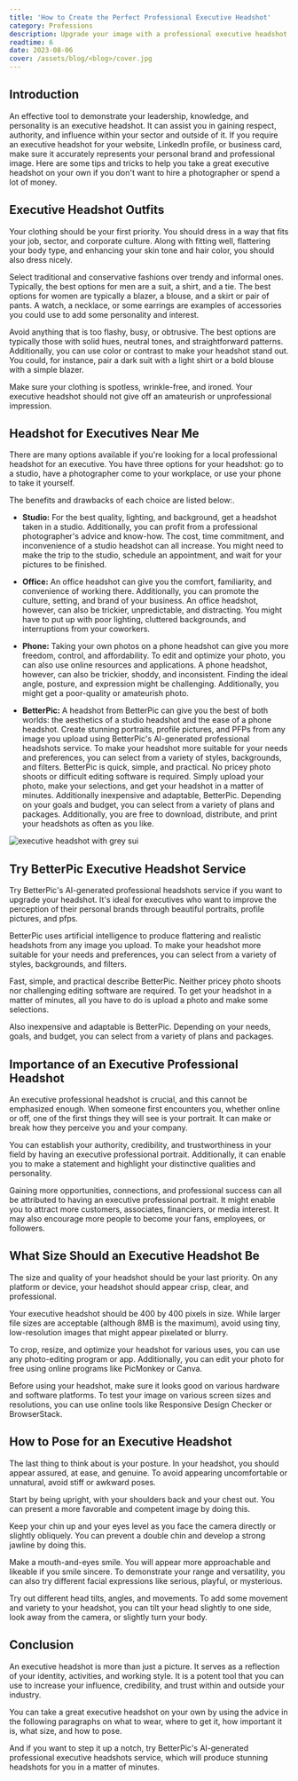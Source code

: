 ```yaml
---
title: 'How to Create the Perfect Professional Executive Headshot'
category: Professions
description: Upgrade your image with a professional executive headshot. Learn how to dress, pose, and optimize your headshot. Try AI generated headshot tools. Try Now.
readtime: 6
date: 2023-08-06
cover: /assets/blog/<blog>/cover.jpg
---
```

## Introduction
An effective tool to demonstrate your leadership, knowledge, and personality is an executive headshot. It can assist you in gaining respect, authority, and influence within your sector and outside of it. If you require an executive headshot for your website, LinkedIn profile, or business card, make sure it accurately represents your personal brand and professional image. Here are some tips and tricks to help you take a great executive headshot on your own if you don't want to hire a photographer or spend a lot of money.

## Executive Headshot Outfits
Your clothing should be your first priority. You should dress in a way that fits your job, sector, and corporate culture. Along with fitting well, flattering your body type, and enhancing your skin tone and hair color, you should also dress nicely.

Select traditional and conservative fashions over trendy and informal ones. Typically, the best options for men are a suit, a shirt, and a tie. The best options for women are typically a blazer, a blouse, and a skirt or pair of pants. A watch, a necklace, or some earrings are examples of accessories you could use to add some personality and interest.

Avoid anything that is too flashy, busy, or obtrusive. The best options are typically those with solid hues, neutral tones, and straightforward patterns. Additionally, you can use color or contrast to make your headshot stand out. You could, for instance, pair a dark suit with a light shirt or a bold blouse with a simple blazer.

Make sure your clothing is spotless, wrinkle-free, and ironed. Your executive headshot should not give off an amateurish or unprofessional impression.

## Headshot for Executives Near Me
There are many options available if you're looking for a local professional headshot for an executive. You have three options for your headshot: go to a studio, have a photographer come to your workplace, or use your phone to take it yourself.

The benefits and drawbacks of each choice are listed below:.

- **Studio:** For the best quality, lighting, and background, get a headshot taken in a studio. Additionally, you can profit from a professional photographer's advice and know-how. The cost, time commitment, and inconvenience of a studio headshot can all increase. You might need to make the trip to the studio, schedule an appointment, and wait for your pictures to be finished.


- **Office:** An office headshot can give you the comfort, familiarity, and convenience of working there. Additionally, you can promote the culture, setting, and brand of your business. An office headshot, however, can also be trickier, unpredictable, and distracting. You might have to put up with poor lighting, cluttered backgrounds, and interruptions from your coworkers.


- **Phone:** Taking your own photos on a phone headshot can give you more freedom, control, and affordability. To edit and optimize your photo, you can also use online resources and applications. A phone headshot, however, can also be trickier, shoddy, and inconsistent. Finding the ideal angle, posture, and expression might be challenging. Additionally, you might get a poor-quality or amateurish photo.


- **BetterPic:** A headshot from BetterPic can give you the best of both worlds: the aesthetics of a studio headshot and the ease of a phone headshot. Create stunning portraits, profile pictures, and PFPs from any image you upload using BetterPic's AI-generated professional headshots service. To make your headshot more suitable for your needs and preferences, you can select from a variety of styles, backgrounds, and filters. BetterPic is quick, simple, and practical. No pricey photo shoots or difficult editing software is required. Simply upload your photo, make your selections, and get your headshot in a matter of minutes. Additionally inexpensive and adaptable, BetterPic. Depending on your goals and budget, you can select from a variety of plans and packages. Additionally, you are free to download, distribute, and print your headshots as often as you like.

![executive headshot with grey sui](/assets/blog/media/model-examples-1/betterpic-generated-headshot-158.jpg)

## Try BetterPic Executive Headshot Service
Try BetterPic's AI-generated professional headshots service if you want to upgrade your headshot. It's ideal for executives who want to improve the perception of their personal brands through beautiful portraits, profile pictures, and pfps.

BetterPic uses artificial intelligence to produce flattering and realistic headshots from any image you upload. To make your headshot more suitable for your needs and preferences, you can select from a variety of styles, backgrounds, and filters.

Fast, simple, and practical describe BetterPic. Neither pricey photo shoots nor challenging editing software are required. To get your headshot in a matter of minutes, all you have to do is upload a photo and make some selections.

Also inexpensive and adaptable is BetterPic. Depending on your needs, goals, and budget, you can select from a variety of plans and packages.

## Importance of an Executive Professional Headshot
An executive professional headshot is crucial, and this cannot be emphasized enough. When someone first encounters you, whether online or off, one of the first things they will see is your portrait. It can make or break how they perceive you and your company.

You can establish your authority, credibility, and trustworthiness in your field by having an executive professional portrait. Additionally, it can enable you to make a statement and highlight your distinctive qualities and personality.

Gaining more opportunities, connections, and professional success can all be attributed to having an executive professional portrait. It might enable you to attract more customers, associates, financiers, or media interest. It may also encourage more people to become your fans, employees, or followers.

## What Size Should an Executive Headshot Be
The size and quality of your headshot should be your last priority. On any platform or device, your headshot should appear crisp, clear, and professional.

Your executive headshot should be 400 by 400 pixels in size. While larger file sizes are acceptable (although 8MB is the maximum), avoid using tiny, low-resolution images that might appear pixelated or blurry.

To crop, resize, and optimize your headshot for various uses, you can use any photo-editing program or app. Additionally, you can edit your photo for free using online programs like PicMonkey or Canva.

Before using your headshot, make sure it looks good on various hardware and software platforms. To test your image on various screen sizes and resolutions, you can use online tools like Responsive Design Checker or BrowserStack.

## How to Pose for an Executive Headshot
The last thing to think about is your posture. In your headshot, you should appear assured, at ease, and genuine. To avoid appearing uncomfortable or unnatural, avoid stiff or awkward poses.

Start by being upright, with your shoulders back and your chest out. You can present a more favorable and competent image by doing this.

Keep your chin up and your eyes level as you face the camera directly or slightly obliquely. You can prevent a double chin and develop a strong jawline by doing this.

Make a mouth-and-eyes smile. You will appear more approachable and likeable if you smile sincere. To demonstrate your range and versatility, you can also try different facial expressions like serious, playful, or mysterious.

Try out different head tilts, angles, and movements. To add some movement and variety to your headshot, you can tilt your head slightly to one side, look away from the camera, or slightly turn your body.

## Conclusion
An executive headshot is more than just a picture. It serves as a reflection of your identity, activities, and working style. It is a potent tool that you can use to increase your influence, credibility, and trust within and outside your industry.

You can take a great executive headshot on your own by using the advice in the following paragraphs on what to wear, where to get it, how important it is, what size, and how to pose.

And if you want to step it up a notch, try BetterPic's AI-generated professional executive headshots service, which will produce stunning headshots for you in a matter of minutes.
